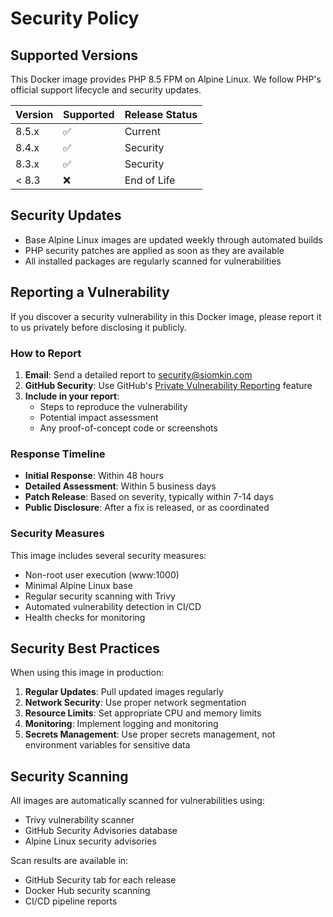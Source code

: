 # Security Policy

## Supported Versions

This Docker image provides PHP 8.5 FPM on Alpine Linux. We follow PHP's official support lifecycle and security updates.

| Version | Supported          | Release Status |
| ------- | ------------------ | -------------- |
| 8.5.x   | :white_check_mark: | Current        |
| 8.4.x   | :white_check_mark: | Security       |
| 8.3.x   | :white_check_mark: | Security       |
| < 8.3   | :x:                | End of Life    |

## Security Updates

- Base Alpine Linux images are updated weekly through automated builds
- PHP security patches are applied as soon as they are available
- All installed packages are regularly scanned for vulnerabilities

## Reporting a Vulnerability

If you discover a security vulnerability in this Docker image, please report it to us privately before disclosing it publicly.

### How to Report

1. **Email**: Send a detailed report to security@siomkin.com
2. **GitHub Security**: Use GitHub's [Private Vulnerability Reporting](https://github.com/Siomkin/php-8.5-fpm-alpine/security/advisories) feature
3. **Include in your report**:
   - Steps to reproduce the vulnerability
   - Potential impact assessment
   - Any proof-of-concept code or screenshots

### Response Timeline

- **Initial Response**: Within 48 hours
- **Detailed Assessment**: Within 5 business days
- **Patch Release**: Based on severity, typically within 7-14 days
- **Public Disclosure**: After a fix is released, or as coordinated

### Security Measures

This image includes several security measures:

- Non-root user execution (www:1000)
- Minimal Alpine Linux base
- Regular security scanning with Trivy
- Automated vulnerability detection in CI/CD
- Health checks for monitoring

## Security Best Practices

When using this image in production:

1. **Regular Updates**: Pull updated images regularly
2. **Network Security**: Use proper network segmentation
3. **Resource Limits**: Set appropriate CPU and memory limits
4. **Monitoring**: Implement logging and monitoring
5. **Secrets Management**: Use proper secrets management, not environment variables for sensitive data

## Security Scanning

All images are automatically scanned for vulnerabilities using:
- Trivy vulnerability scanner
- GitHub Security Advisories database
- Alpine Linux security advisories

Scan results are available in:
- GitHub Security tab for each release
- Docker Hub security scanning
- CI/CD pipeline reports
